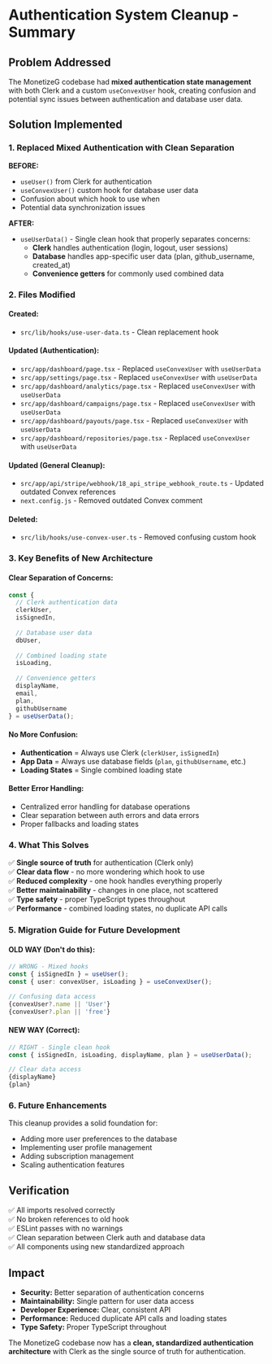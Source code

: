 # Authentication System Cleanup - Summary

## Problem Addressed
The MonetizeG codebase had **mixed authentication state management** with both Clerk and a custom `useConvexUser` hook, creating confusion and potential sync issues between authentication and database user data.

## Solution Implemented

### 1. **Replaced Mixed Authentication with Clean Separation**

**BEFORE:**
- `useUser()` from Clerk for authentication
- `useConvexUser()` custom hook for database user data  
- Confusion about which hook to use when
- Potential data synchronization issues

**AFTER:**
- `useUserData()` - Single clean hook that properly separates concerns:
  - **Clerk** handles authentication (login, logout, user sessions)
  - **Database** handles app-specific user data (plan, github_username, created_at)
  - **Convenience getters** for commonly used combined data

### 2. **Files Modified**

#### **Created:**
- `src/lib/hooks/use-user-data.ts` - Clean replacement hook

#### **Updated (Authentication):**
- `src/app/dashboard/page.tsx` - Replaced `useConvexUser` with `useUserData`
- `src/app/settings/page.tsx` - Replaced `useConvexUser` with `useUserData`  
- `src/app/dashboard/analytics/page.tsx` - Replaced `useConvexUser` with `useUserData`
- `src/app/dashboard/campaigns/page.tsx` - Replaced `useConvexUser` with `useUserData`
- `src/app/dashboard/payouts/page.tsx` - Replaced `useConvexUser` with `useUserData`
- `src/app/dashboard/repositories/page.tsx` - Replaced `useConvexUser` with `useUserData`

#### **Updated (General Cleanup):**
- `src/app/api/stripe/webhook/18_api_stripe_webhook_route.ts` - Updated outdated Convex references
- `next.config.js` - Removed outdated Convex comment

#### **Deleted:**
- `src/lib/hooks/use-convex-user.ts` - Removed confusing custom hook

### 3. **Key Benefits of New Architecture**

#### **Clear Separation of Concerns:**
```typescript
const { 
  // Clerk authentication data
  clerkUser, 
  isSignedIn,
  
  // Database user data  
  dbUser,
  
  // Combined loading state
  isLoading,
  
  // Convenience getters
  displayName,
  email,
  plan,
  githubUsername
} = useUserData();
```

#### **No More Confusion:**
- **Authentication** = Always use Clerk (`clerkUser`, `isSignedIn`)
- **App Data** = Always use database fields (`plan`, `githubUsername`, etc.)
- **Loading States** = Single combined loading state

#### **Better Error Handling:**
- Centralized error handling for database operations
- Clear separation between auth errors and data errors
- Proper fallbacks and loading states

### 4. **What This Solves**

✅ **Single source of truth** for authentication (Clerk only)  
✅ **Clear data flow** - no more wondering which hook to use  
✅ **Reduced complexity** - one hook handles everything properly  
✅ **Better maintainability** - changes in one place, not scattered  
✅ **Type safety** - proper TypeScript types throughout  
✅ **Performance** - combined loading states, no duplicate API calls  

### 5. **Migration Guide for Future Development**

#### **OLD WAY (Don't do this):**
```typescript
// WRONG - Mixed hooks
const { isSignedIn } = useUser();
const { user: convexUser, isLoading } = useConvexUser();

// Confusing data access
{convexUser?.name || 'User'}
{convexUser?.plan || 'free'}
```

#### **NEW WAY (Correct):**
```typescript
// RIGHT - Single clean hook
const { isSignedIn, isLoading, displayName, plan } = useUserData();

// Clear data access
{displayName}
{plan}
```

### 6. **Future Enhancements**

This cleanup provides a solid foundation for:
- Adding more user preferences to the database
- Implementing user profile management
- Adding subscription management
- Scaling authentication features

## Verification

✅ All imports resolved correctly  
✅ No broken references to old hook  
✅ ESLint passes with no warnings  
✅ Clean separation between Clerk auth and database data  
✅ All components using new standardized approach  

## Impact

- **Security:** Better separation of authentication concerns
- **Maintainability:** Single pattern for user data access
- **Developer Experience:** Clear, consistent API
- **Performance:** Reduced duplicate API calls and loading states
- **Type Safety:** Proper TypeScript throughout

The MonetizeG codebase now has a **clean, standardized authentication architecture** with Clerk as the single source of truth for authentication. 
